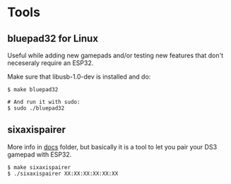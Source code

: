 # Tools

## bluepad32 for Linux

Useful while adding new gamepads and/or testing new features that don't neceseraly
require an ESP32.

Make sure that libusb-1.0-dev is installed and do:

```
$ make bluepad32

# And run it with sudo:
$ sudo ./bluepad32
```

## sixaxispairer

More info in [docs][docs_pairer] folder, but basically it is a tool to let you pair your
DS3 gamepad with ESP32.

```
$ make sixaxispairer
$ ./sixaxispairer XX:XX:XX:XX:XX:XX
```

[docs_pairer]: https://gitlab.com/ricardoquesada/bluepad32/-/blob/master/docs/pair_ds3.md